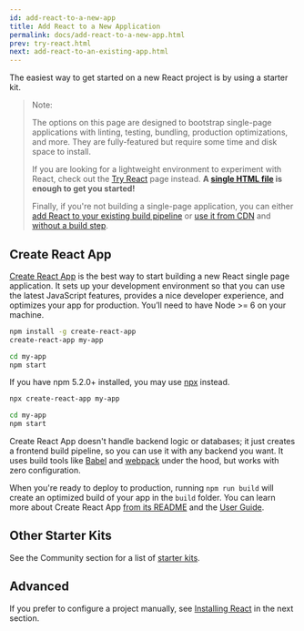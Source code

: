 ```yaml
---
id: add-react-to-a-new-app
title: Add React to a New Application
permalink: docs/add-react-to-a-new-app.html
prev: try-react.html
next: add-react-to-an-existing-app.html
---
```


The easiest way to get started on a new React project is by using a starter kit.

> Note:
> 
> The options on this page are designed to bootstrap single-page applications with linting, testing, bundling, production optimizations, and more. They are fully-featured but require some time and disk space to install.
>
>
>If you are looking for a lightweight environment to experiment with React, check out the [Try React](/docs/try-react.html) page instead. **A [single HTML file](https://raw.githubusercontent.com/reactjs/reactjs.org/master/static/html/single-file-example.html) is enough to get you started!**
>
> Finally, if you're not building a single-page application, you can either [add React to your existing build pipeline](/docs/add-react-to-an-existing-app.html) or [use it from CDN](/docs/cdn-links.html) and [without a build step](/docs/react-without-jsx.html).

## Create React App

[Create React App](http://github.com/facebookincubator/create-react-app) is the best way to start building a new React single page application. It sets up your development environment so that you can use the latest JavaScript features, provides a nice developer experience, and optimizes your app for production. You’ll need to have Node >= 6 on your machine.

```bash
npm install -g create-react-app
create-react-app my-app

cd my-app
npm start
```

If you have npm 5.2.0+ installed, you may use [npx](https://www.npmjs.com/package/npx) instead.

```bash
npx create-react-app my-app

cd my-app
npm start
```

Create React App doesn't handle backend logic or databases; it just creates a frontend build pipeline, so you can use it with any backend you want. It uses build tools like [Babel](http://babeljs.io/) and [webpack](https://webpack.js.org/) under the hood, but works with zero configuration.

When you're ready to deploy to production, running `npm run build` will create an optimized build of your app in the `build` folder. You can learn more about Create React App [from its README](https://github.com/facebookincubator/create-react-app#create-react-app-) and the [User Guide](https://github.com/facebookincubator/create-react-app/blob/master/packages/react-scripts/template/README.md#table-of-contents).

## Other Starter Kits

See the Community section for a list of [starter kits](/community/starter-kits.html).

## Advanced

If you prefer to configure a project manually, see [Installing React](/docs/add-react-to-an-existing-app.html#installing-react) in the next section.
